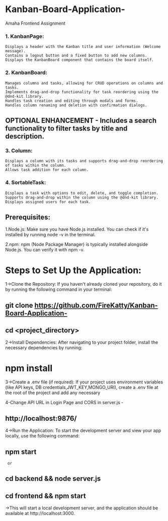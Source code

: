 # Kanban-Board-Application-
Amaha Frontend Assignment 


### 1. KanbanPage:
    Displays a header with the Kanban title and user information (Welcome message).
    Contains a logout button and a fixed button to add new columns.
    Displays the KanbanBoard component that contains the board itself.

### 2. KanbanBoard:

    Manages columns and tasks, allowing for CRUD operations on columns and tasks.
    Implements drag-and-drop functionality for task reordering using the @dnd-kit library.
    Handles task creation and editing through modals and forms.
    Handles column renaming and deletion with confirmation dialogs.
   ## OPTIONAL ENHANCEMENT - Includes a search functionality to filter tasks by title and description.

### 3. Column:
    Displays a column with its tasks and supports drag-and-drop reordering of tasks within the column.
    Allows task addition for each column.

### 4. SortableTask:
    Displays a task with options to edit, delete, and toggle completion.
    Supports drag-and-drop within the column using the @dnd-kit library.
    Displays assigned users for each task.

## Prerequisites:

1.Node.js: Make sure you have Node.js installed. You can check if it's installed by running node -v in the terminal.

2.npm: npm (Node Package Manager) is typically installed alongside Node.js. You can verify it with npm -v.

# Steps to Set Up the Application:

1->Clone the Repository: If you haven't already cloned your repository, do it by running the following command in your terminal:

## git clone <https://github.com/FireKatty/Kanban-Board-Application->
## cd <project_directory>

2->Install Dependencies: After navigating to your project folder, install the necessary dependencies by running:

# npm install

3->Create a .env file (if required): If your project uses environment variables (like API keys, DB credentials,JWT_KEY,MONGO_URI), create a .env file at the root of the project and add any necessary

4-Change API URL in Login Page and CORS in server.js - 
## http://localhost:9876/


4->Run the Application: To start the development server and view your app locally, use the following command:

## npm start 

     or 

## cd backend && node server.js
## cd frontend && npm start

->This will start a local development server, and the application should be available at http://localhost:3000.


